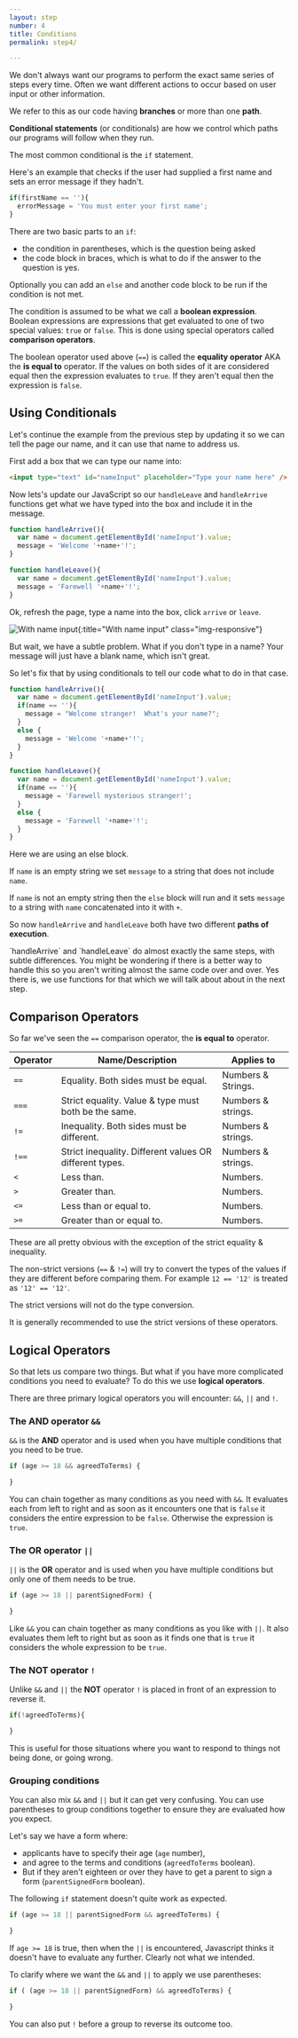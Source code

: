 ```yaml
---
layout: step
number: 4
title: Conditions
permalink: step4/

---
```



We don't always want our programs to perform the exact same series of steps every time.
Often we want different actions to occur based on user input or other information.

We refer to this as our code having **branches** or more than one **path**.

**Conditional statements** (or conditionals) are how we control which paths our programs will follow when they run.

The most common conditional is the `if` statement.

Here's an example that checks if the user had supplied a first name and sets an error message if they hadn't.

```Javascript
if(firstName == ''){
  errorMessage = 'You must enter your first name';
}
```

There are two basic parts to an `if`:

 * the condition in parentheses, which is the question being asked
 * the code block in braces, which is what to do if the answer to the question is yes.

Optionally you can add an `else` and another code block to be run if the condition is not met.

The condition is assumed to be what we call a **boolean expression**.
Boolean expressions are expressions that get evaluated to one of two special values: `true` or `false`.
This is done using special operators called **comparison operators**.

The boolean operator used above (`==`) is called the **equality operator** AKA the **is equal to** operator.
If the values on both sides of it are considered equal then the expression evaluates to `true`.
If they aren't equal then the expression is `false`.

## Using Conditionals

Let's continue the example from the previous step by updating it so we can tell the page our name, and it can use that name to address us.

First add a box that we can type our name into:

```html
<input type="text" id="nameInput" placeholder="Type your name here" />
```

Now lets's update our JavaScript so our `handleLeave` and `handleArrive` functions get what we have typed into the box and include it in the message.

```JavaScript
function handleArrive(){
  var name = document.getElementById('nameInput').value;
  message = 'Welcome '+name+'!';
}

function handleLeave(){
  var name = document.getElementById('nameInput').value;
  message = 'Farewell '+name+'!';
}
```

Ok, refresh the page, type a name into the box, click `arrive` or `leave`.

![With name input](../assets/step-4a.png){:title="With name input" class="img-responsive"}

But wait, we have a subtle problem.
What if you don't type in a name?
Your message will just have a blank name, which isn't great.

So let's fix that by using conditionals to tell our code what to do in that case.

```Javascript
function handleArrive(){
  var name = document.getElementById('nameInput').value;
  if(name == ''){
    message = "Welcome stranger!  What's your name?";
  }
  else {
    message = 'Welcome '+name+'!';
  }
}

function handleLeave(){
  var name = document.getElementById('nameInput').value;
  if(name == ''){
    message = 'Farewell mysterious stranger!';
  }
  else {
    message = 'Farewell '+name+'!';
  }
}
```

Here we are using an else block.

If `name` is an empty string we set `message` to a string that does not include `name`.

If `name` is not an empty string then the `else` block will run and it sets `message` to a string with `name` concatenated into it with `+`.

So now `handleArrive` and `handleLeave` both have two different **paths of execution**.  

<div class="aside">
`handleArrive` and `handleLeave` do almost exactly the same steps, with subtle differences.  
You might be wondering if there is a better way to handle this so you aren't writing almost the same code over and over.
Yes there is, we use functions for that which we will talk about about in the next step.
</div>

## Comparison Operators

So far we've seen the `==` comparison operator, the **is equal to** operator.

| Operator | Name/Description | Applies to |
|-|-|-|
| `==` | Equality.  Both sides must be equal.  | Numbers & Strings. |
| `===` | Strict equality. Value & type must both be the same.| Numbers & strings.|
| `!=` | Inequality.  Both sides must be different.  | Numbers & strings. |
| `!==` | Strict inequality. Different values OR different types. | Numbers & strings.|
| `<` | Less than.  | Numbers. |
| `>` | Greater than.  | Numbers. |
| `<=` | Less than or equal to.  | Numbers.  |
| `>=` | Greater than or equal to.  | Numbers. |

These are all pretty obvious with the exception of the strict equality & inequality.  

The non-strict versions (`==` & `!=`) will try to convert the types of the values if they are different before comparing them.  For example `12 == '12'` is treated as `'12' == '12'`.

The strict versions will not do the type conversion.

It is generally recommended to use the strict versions of these operators.

## Logical Operators

So that lets us compare two things.  But what if you have more complicated conditions you need to evaluate?
To do this we use **logical operators**.

There are three primary logical operators you will encounter: `&&`, `||` and `!`.

### The **AND** operator `&&`

`&&` is the **AND** operator and is used when you have multiple conditions that you need to be true.

```javascript
if (age >= 18 && agreedToTerms) {

}
```

You can chain together as many conditions as you need with `&&`.  It evaluates each from left to right and as soon as it encounters one that is `false` it considers the entire expression to be `false`.  Otherwise the expression is `true`.

### The **OR** operator `||`

`||` is the **OR** operator and is used when you have multiple conditions but only one of them needs to be true.

```javascript
if (age >= 18 || parentSignedForm) {

}
```

Like `&&` you can chain together as many conditions as you like with `||`. It also evaluates them left to right but as soon as it finds one that is `true` it considers the whole expression to be `true`.

### The **NOT** operator `!`

Unlike `&&` and `||` the **NOT** operator `!` is placed in front of an expression to reverse it.

```Javascript
if(!agreedToTerms){

}
```

This is useful for those situations where you want to respond to things not being done, or going wrong.

### Grouping conditions

You can also mix `&&` and `||` but it can get very confusing.  You can use parentheses to group conditions together to ensure they are evaluated how you expect.

Let's say we have a form where:

 * applicants have to specify their age (`age` number),
 * and agree to the terms and conditions (`agreedToTerms` boolean).
 * But if they aren't eighteen or over they have to get a parent to sign a form (`parentSignedForm` boolean).

The following `if` statement doesn't quite work as expected.

```Javascript
if (age >= 18 || parentSignedForm && agreedToTerms) {

}
```

If `age >= 18` is true, then when the `||` is encountered, Javascript thinks it doesn't have to evaluate any further.  Clearly not what we intended.

To clarify where we want the `&&` and `||` to apply we use parentheses:

```javascript
if ( (age >= 18 || parentSignedForm) && agreedToTerms) {

}
```

You can also put `!` before a group to reverse its outcome too.
